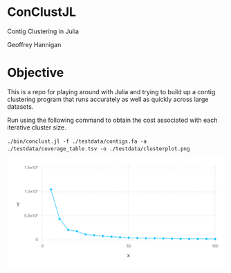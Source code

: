 # ConClustJL
Contig Clustering in Julia

Geoffrey Hannigan

# Objective
This is a repo for playing around with Julia and trying to build up a contig clustering program that runs accurately as well as quickly across large datasets.

Run using the following command to obtain the cost associated with each iterative cluster size.

`./bin/conclust.jl -f ./testdata/contigs.fa -a ./testdata/coverage_table.tsv -o ./testdata/clusterplot.png`

![Cluster plot.](./testdata/clusterplot.png)
